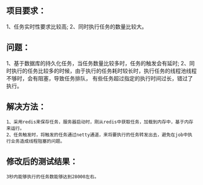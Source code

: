 ## 项目要求：
   1、任务实时性要求比较高;
   2、同时执行任务的数量比较大。
## 问题：
   1、基于数据库的持久化任务，当任务数量比较多时，任务的触发会有延时;
   2、同时执行的任务比较多的时候，由于执行的任务耗时较长时，执行任务的线程池线程不够时，会有阻塞，导致任务排队，
      有些任务超过指定的执行时间过长，错过了执行。
## 解决方法：
    1、采用redis来保存任务，服务器启动时，刚从redis中获取任务，加载到内存中，基于内存来运行。
    2、任务触发时，将触发的任务通过netty通道，来将要执行的任务转发出去，避免在job中执行业务造成线程阻塞的问题。
## 修改后的测试结果：
    3秒内能够执行的任务数能够达到28000左右。
